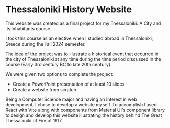 # Thessaloniki History Website

This website was created as a final project for my Thessaloniki: A City and its Inhabitants course.

I took this course as an elective when I studied abroad in Thessaloniki, Greece during the Fall 2024 semester.

The idea of the project was to illustrate a historical event that occurred in the city of Thessaloniki at any time during 
the time period discussed in the course (Early 3rd century BC to late 20th century).

We were given two options to complete the project: 
- Create a PowerPoint presentation of at least 10 slides
- Create a website from scratch

Being a Computer Science major and having an interest in web development, I chose to develop a website myself. To accomplish 
I used React with Vite along with components from Material UI's component library to design and develop this website illustrating
the history behind The Great Thessaloniki of Fire of 1917.  
